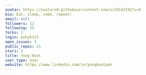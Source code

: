 ```yaml
---
avatar: https://avatars0.githubusercontent.com/u/25542192?v=4
bio: Eat, sleep, code, repeat!
email: null
followers: 12
following: 25
forks: 1
login: pohyk123
open_issues: 3
public_repos: 21
stars: 2
title: Yong Keat
user_type: User
website: https://www.linkedin.com/in/yongkeatpoh
---
```

